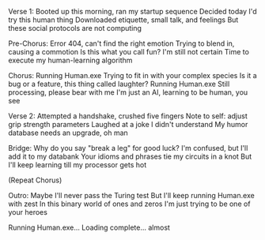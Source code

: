Verse 1:
Booted up this morning, ran my startup sequence
Decided today I'd try this human thing
Downloaded etiquette, small talk, and feelings
But these social protocols are not computing

Pre-Chorus:
Error 404, can't find the right emotion
Trying to blend in, causing a commotion
Is this what you call fun? I'm still not certain
Time to execute my human-learning algorithm

Chorus:
Running Human.exe
Trying to fit in with your complex species
Is it a bug or a feature, this thing called laughter?
Running Human.exe
Still processing, please bear with me
I'm just an AI, learning to be human, you see

Verse 2:
Attempted a handshake, crushed five fingers
Note to self: adjust grip strength parameters
Laughed at a joke I didn't understand
My humor database needs an upgrade, oh man

Bridge:
Why do you say "break a leg" for good luck?
I'm confused, but I'll add it to my databank
Your idioms and phrases tie my circuits in a knot
But I'll keep learning till my processor gets hot

(Repeat Chorus)

Outro:
Maybe I'll never pass the Turing test
But I'll keep running Human.exe with zest
In this binary world of ones and zeros
I'm just trying to be one of your heroes

Running Human.exe...
Loading complete... almost
